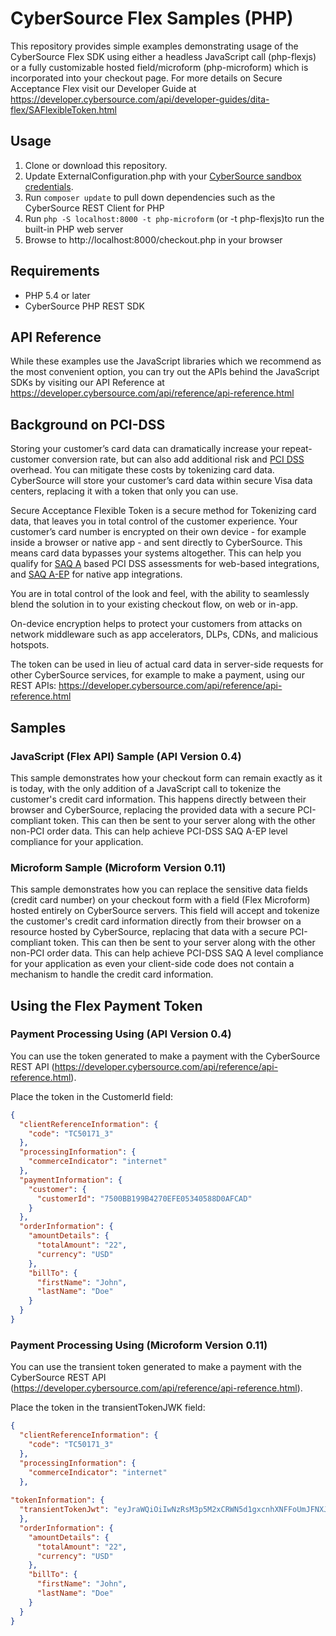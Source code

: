 # CyberSource Flex Samples (PHP)

This repository provides simple examples demonstrating usage of the CyberSource Flex SDK using either a headless JavaScript call (php-flexjs) or a fully customizable hosted field/microform (php-microform) which is incorporated into your checkout page.  For more details on Secure Acceptance Flex visit our Developer Guide at https://developer.cybersource.com/api/developer-guides/dita-flex/SAFlexibleToken.html

## Usage

1. Clone or download this repository.
2. Update ExternalConfiguration.php with your [CyberSource sandbox credentials](https://ebc2test.cybersource.com). 
3. Run ```composer update``` to pull down dependencies such as the CyberSource REST Client for PHP
4. Run ```php -S localhost:8000 -t php-microform``` (or -t php-flexjs)to run the built-in PHP web server
5. Browse to http://localhost:8000/checkout.php in your browser

## Requirements
* PHP 5.4 or later
* CyberSource PHP REST SDK


## API Reference
While these examples use the JavaScript libraries which we recommend as the most convenient option, you can try out the APIs behind the JavaScript SDKs by visiting our API Reference at https://developer.cybersource.com/api/reference/api-reference.html

## Background on PCI-DSS

Storing your customer’s card data can dramatically increase your repeat-customer conversion rate, but can also add additional risk and [PCI DSS](https://www.pcisecuritystandards.org/pci_security/) overhead. You can mitigate these costs by tokenizing card data. CyberSource will store your customer’s card data within secure Visa data centers, replacing it with a token that only you can use. 

Secure Acceptance Flexible Token is a secure method for Tokenizing card data, that leaves you in total control of the customer experience. Your customer’s card number is encrypted on their own device - for example inside a browser or native app - and sent directly to CyberSource. This means card data bypasses your systems altogether. This can help you qualify for [SAQ A](https://www.pcisecuritystandards.org/documents/Understanding_SAQs_PCI_DSS_v3.pdf) based PCI DSS assessments for web-based integrations, and [SAQ A-EP](https://www.pcisecuritystandards.org/documents/Understanding_SAQs_PCI_DSS_v3.pdf) for native app integrations.

You are in total control of the look and feel, with the ability to seamlessly blend the solution in to your existing checkout flow, on web or in-app.

On-device encryption helps to protect your customers from attacks on network middleware such as app accelerators, DLPs, CDNs, and malicious hotspots.

The token can be used in lieu of actual card data in server-side requests for other CyberSource services, for example to make a payment, using our REST APIs: https://developer.cybersource.com/api/reference/api-reference.html

## Samples

### JavaScript (Flex API) Sample (API Version 0.4)

This sample demonstrates how your checkout form can remain exactly as it is today, with the only addition of a JavaScript call to tokenize the customer's credit card information. This happens directly between their browser and CyberSource, replacing the provided data with a secure PCI-compliant token. This can then be sent to your server along with the other non-PCI order data.  This can help achieve PCI-DSS SAQ A-EP level compliance for your application.  

### Microform Sample (Microform Version 0.11)

This sample demonstrates how you can replace the sensitive data fields (credit card number) on your checkout form with a field (Flex Microform) hosted entirely on CyberSource servers. This field will accept and tokenize the customer's credit card information directly from their browser on a resource hosted by CyberSource, replacing that data with a secure PCI-compliant token. This can then be sent to your server along with the other non-PCI order data.  This can help achieve PCI-DSS SAQ A level compliance for your application as even your client-side code does not contain a mechanism to handle the credit card information.

## Using the Flex Payment Token

### Payment Processing Using (API Version 0.4)
You can use the token generated to make a payment with the CyberSource REST API (https://developer.cybersource.com/api/reference/api-reference.html).  

Place the token in the CustomerId field:

```json
{
  "clientReferenceInformation": {
    "code": "TC50171_3"
  },
  "processingInformation": {
    "commerceIndicator": "internet"
  },
  "paymentInformation": {
    "customer": {
      "customerId": "7500BB199B4270EFE05340588D0AFCAD"
    }
  },
  "orderInformation": {
    "amountDetails": {
      "totalAmount": "22",
      "currency": "USD"
    },
    "billTo": {
      "firstName": "John",
      "lastName": "Doe"
    }
  }
}

```

### Payment Processing Using (Microform Version 0.11)
You can use the transient token generated to make a payment with the CyberSource REST API (https://developer.cybersource.com/api/reference/api-reference.html).  

Place the token in the transientTokenJWK field:

```json
{
  "clientReferenceInformation": {
    "code": "TC50171_3"
  },
  "processingInformation": {
    "commerceIndicator": "internet"
  },
	
"tokenInformation": {
  "transientTokenJwt": "eyJraWQiOiIwNzRsM3p5M2xCRWN5d1gxcnhXNFFoUmJFNXJLN1NmQiIsImFsZyI6IlJTMjU2In0.eyJkYXRhIjp7ImV4cGlyYXRpb25ZZWFyIjoiMjAyMSIsIm51bWJlciI6IjQxMTExMVhYWFhYWDExMTEiLCJleHBpcmF0aW9uTW9udGgiOiIwNSIsInR5cGUiOiIwMDEifSwiaXNzIjoiRmxleC8wOCIsImV4cCI6MTU4ODcwMjkxNSwidHlwZSI6Im1mLTAuMTEuMCIsImlhdCI6MTU4ODcwMjAxNSwianRpIjoiMUU0Q0NMSUw4NFFXM1RPSTFBM0pUU1RGMTZGQUNVNkUwNU9VRVNGWlRQNUhIVkJDWTQwUTVFQjFBRUMzNDZBMCJ9.FB3b2r8mjtvqo3_k05sRIPGmCZ_5dRSZp8AIJ4u7NKb8E0-6ZOHDwEpxtOMFzfozwXMTJ3C6yBK9vFIPTIG6kydcrWNheE2Pfort8KbxyUxG-PYONY-xFnRDF841EFhCMC4nRFvXEIvlcLnSK6opUUe7myKPjpZI1ijWpF0N-DzZiVT8JX-9ZIarJq2OI0S61Y3912xLJUKi5c2VpRPQOS54hRr5GHdGJ2fV8JZ1gTuup_qLyyK7uE1VxI0aucsyH7yeF5vTdjgSd76ZJ1OUFi-3Ij5kSLsiX4j-D0T8ENT1DbB_hPTaK9o6qqtGJs7QEeW8abtnKFsTwVGrT32G2w"
  },
  "orderInformation": {
    "amountDetails": {
      "totalAmount": "22",
      "currency": "USD"
    },
    "billTo": {
      "firstName": "John",
      "lastName": "Doe"
    }
  }
}
